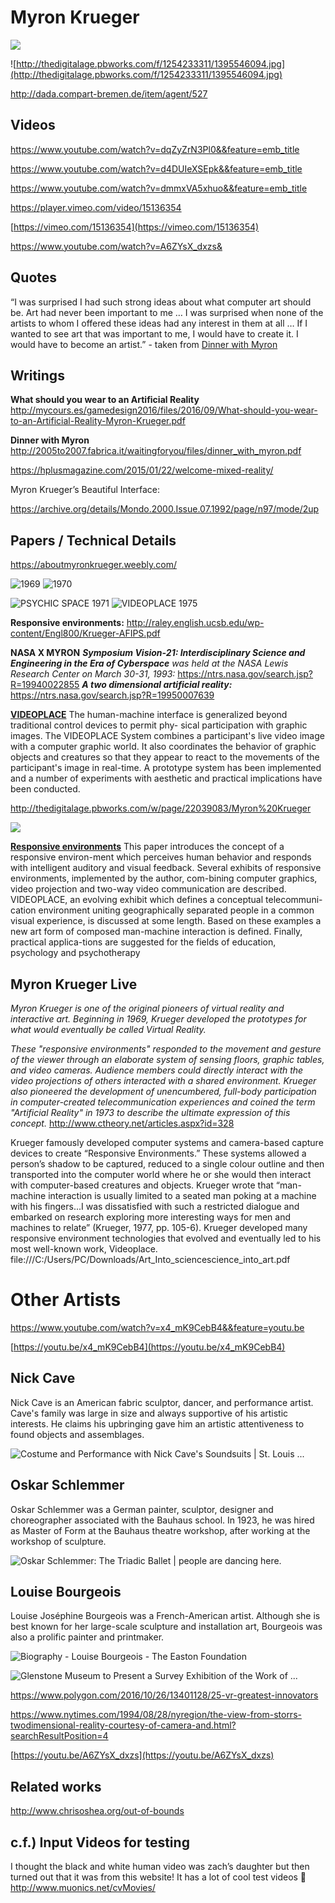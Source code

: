 # Myron Krueger

![](https://paper-attachments.dropbox.com/s_8C3CD070A42A8994F00AB2A1B0A9787DB1E53F2687453F4FDD1A9CDEAFA3A805_1593701434326_file.jpeg)

![http://thedigitalage.pbworks.com/f/1254233311/1395546094.jpg](http://thedigitalage.pbworks.com/f/1254233311/1395546094.jpg)


http://dada.compart-bremen.de/item/agent/527


## Videos
https://www.youtube.com/watch?v=dqZyZrN3Pl0&&feature=emb_title

https://www.youtube.com/watch?v=d4DUIeXSEpk&&feature=emb_title

https://www.youtube.com/watch?v=dmmxVA5xhuo&&feature=emb_title



https://player.vimeo.com/video/15136354


[https://vimeo.com/15136354](https://vimeo.com/15136354)


https://www.youtube.com/watch?v=A6ZYsX_dxzs&

## Quotes

“I was surprised I had such strong ideas about what computer art should be. Art had never been important to me … I was surprised when none of the artists to whom I offered these ideas had any interest in them at all … If I wanted to see art that was important to me, I would have to create it. I would have to become an artist.” - taken from [Dinner with Myron](http://2005to2007.fabrica.it/waitingforyou/files/dinner_with_myron.pdf) 

## Writings

**What should you wear to an Artificial Reality**
http://mycours.es/gamedesign2016/files/2016/09/What-should-you-wear-to-an-Artificial-Reality-Myron-Krueger.pdf

**Dinner with Myron**
http://2005to2007.fabrica.it/waitingforyou/files/dinner_with_myron.pdf


https://hplusmagazine.com/2015/01/22/welcome-mixed-reality/


Myron Krueger’s Beautiful Interface:

https://archive.org/details/Mondo.2000.Issue.07.1992/page/n97/mode/2up



## Papers / Technical Details

https://aboutmyronkrueger.weebly.com/

![1969](https://aboutmyronkrueger.weebly.com/uploads/6/0/1/0/60100283/788822579.png)
![1970](https://aboutmyronkrueger.weebly.com/uploads/6/0/1/0/60100283/984173460.jpg)

![PSYCHIC SPACE 1971](https://aboutmyronkrueger.weebly.com/uploads/6/0/1/0/60100283/196967693.gif)
![VIDEOPLACE 1975](https://aboutmyronkrueger.weebly.com/uploads/6/0/1/0/60100283/433291802.GIF)


**Responsive environments:**
http://raley.english.ucsb.edu/wp-content/Engl800/Krueger-AFIPS.pdf


**NASA X MYRON**
***Symposium Vision-21: Interdisciplinary Science and Engineering in the Era of Cyberspace*** *was held at the NASA Lewis Research Center on March 30-31, 1993:*
https://ntrs.nasa.gov/search.jsp?R=19940022855
***A two dimensional artificial reality:***
https://ntrs.nasa.gov/search.jsp?R=19950007639

[**VIDEOPLACE**](http://dada.compart-bremen.de/docUploads/chi85_krueger.pdf) 
The human-machine interface is generalized beyond traditional control devices to permit phy- sical participation with graphic images. The VIDEOPLACE System combines a participant's live video image with a computer graphic world. It also coordinates the behavior of graphic objects and creatures so that they appear to react to the movements of the participant's image in real-time. A prototype system has been implemented and a number of experiments with aesthetic and practical implications have been conducted.

http://thedigitalage.pbworks.com/w/page/22039083/Myron%20Krueger

![](https://paper-attachments.dropbox.com/s_A198DA0CE5F411D55CDF909D7FDA5046C9949578DE724FECEE93A7A938AE4F45_1593702065111_image.png)


[**Responsive environments**](http://raley.english.ucsb.edu/wp-content/Engl800/Krueger-AFIPS.pdf)
This paper introduces the concept of a responsive environ-ment which perceives human behavior and responds with intelligent auditory and visual feedback. Several exhibits of responsive environments, implemented by the author, com-bining computer graphics, video projection and two-way video communication are described. VIDEOPLACE, an evolving exhibit which defines a conceptual telecommuni-cation environment uniting geographically separated people in a common visual experience, is discussed at some length. Based on these examples a new art form of composed man-machine interaction is defined. Finally, practical applica-tions are suggested for the fields of education, psychology and psychotherapy

## Myron Krueger Live

*Myron Krueger is one of the original pioneers of virtual reality and interactive art. Beginning in 1969, Krueger developed the prototypes for what would eventually be called Virtual Reality.*

*These "responsive environments" responded to the movement and gesture of the viewer through an elaborate system of sensing floors, graphic tables, and video cameras. Audience members could directly interact with the video projections of others interacted with a shared environment. Krueger also pioneered the development of unencumbered, full-body participation in computer-created telecommunication experiences and coined the term "Artificial Reality" in 1973 to describe the ultimate expression of this concept.*
http://www.ctheory.net/articles.aspx?id=328

Krueger famously developed computer systems and camera-based capture devices to create “Responsive Environments.” These systems allowed a person’s shadow to be captured, reduced to a single colour outline and then transported into the computer world where he or she would then interact with computer-based creatures and objects. Krueger wrote that “man-machine interaction is usually limited to a seated man poking at a machine with his fingers...I was dissatisfied with such a restricted dialogue and embarked on research exploring more interesting ways for men and machines to relate” (Krueger, 1977, pp. 105-6). Krueger developed many responsive environment technologies that evolved and eventually led to his most well-known work, Videoplace.
file:///C:/Users/PC/Downloads/Art_Into_sciencescience_into_art.pdf

# Other Artists


https://www.youtube.com/watch?v=x4_mK9CebB4&&feature=youtu.be


[https://youtu.be/x4_mK9CebB4](https://youtu.be/x4_mK9CebB4)


## Nick Cave

Nick Cave is an American fabric sculptor, dancer, and performance artist. Cave's family was large in size and always supportive of his artistic interests. He claims his upbringing gave him an artistic attentiveness to found objects and assemblages.

![Costume and Performance with Nick Cave's Soundsuits | St. Louis ...](https://mediad.publicbroadcasting.net/p/kwmu/files/styles/x_large/public/201410/nickcavewithkids.JPG)





## Oskar Schlemmer

Oskar Schlemmer was a German painter, sculptor, designer and choreographer associated with the Bauhaus school. In 1923, he was hired as Master of Form at the Bauhaus theatre workshop, after working at the workshop of sculpture.

![Oskar Schlemmer: The Triadic Ballet | people are dancing here.](https://peoplearedancing.files.wordpress.com/2013/06/triadicballetoskar-schlemmer4.jpg)




## Louise Bourgeois

Louise Joséphine Bourgeois was a French-American artist. Although she is best known for her large-scale sculpture and installation art, Bourgeois was also a prolific painter and printmaker.

![Biography - Louise Bourgeois - The Easton Foundation](https://s3.amazonaws.com/files.collageplatform.com.prod/image_cache/1000x1000_fit/55bfdd3a6aa72cf2635fca53/a668fec985e2f37b42d9590966b6747f.jpeg)

![Glenstone Museum to Present a Survey Exhibition of the Work of ...](https://www.glenstone.org/wp-content/uploads/prod/2018/03/Press_Bourgeois.jpg)






https://www.polygon.com/2016/10/26/13401128/25-vr-greatest-innovators

https://www.nytimes.com/1994/08/28/nyregion/the-view-from-storrs-twodimensional-reality-courtesy-of-camera-and.html?searchResultPosition=4



[https://youtu.be/A6ZYsX_dxzs](https://youtu.be/A6ZYsX_dxzs)


## Related works

http://www.chrisoshea.org/out-of-bounds

## c.f.) Input Videos for testing

I thought the black and white human video was zach’s daughter but then turned out that it was from this website! It has a lot of cool test videos 🙂 
http://www.muonics.net/cvMovies/

